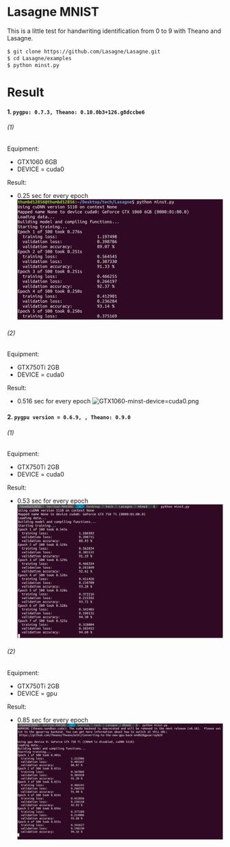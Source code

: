 # Lasagne MNIST
This is a little test for handwriting identification from 0 to 9 with Theano and Lasagne.
```
$ git clone https://github.com/Lasagne/Lasagne.git
$ cd Lasagne/examples
$ python minst.py
```

# Result
#### 1. ```pygpu: 0.7.3, Theano: 0.10.0b3+126.g8dccbe6```  
###### (1)   
Equipment:
- GTX1060 6GB
- DEVICE = cuda0

Result:
- 0.25 sec for every epoch
![GTX1060-pygpu=0.7.3-minst-device=cuda0.png](https://raw.githubusercontent.com/thumbe12856/GPU-development-environment-setting/master/pictures/GTX1060-pygpu=0.7.3-minst-device=cuda0.png)

###### (2)  
Equipment:
- GTX750Ti 2GB
- DEVICE = cuda0

Result:
- 0.516 sec for every epoch
![GTX1060-minst-device=cuda0.png](https://raw.githubusercontent.com/thumbe12856/GPU-development-environment-setting/master/pictures/GTX1060-minst-device=cuda0.png)


#### 2. ```pygpu version = 0.6.9, , Theano: 0.9.0```  
###### (1)  
Equipment:
- GTX750Ti 2GB
- DEVICE = cuda0  

Result:
- 0.53 sec for every epoch
![GTX750Ti-pygpu=0.6.9-minst-device=cuda0.png](https://raw.githubusercontent.com/thumbe12856/GPU-development-environment-setting/master/pictures/GTX750Ti-pygpu=0.6.9-minst-device=cuda0.png)

###### (2)  
Equipment:
- GTX750Ti 2GB
- DEVICE = gpu

Result:
- 0.85 sec for every epoch
![GTX750Ti-pygpu=0.6.9-minst-device=gpu](https://raw.githubusercontent.com/thumbe12856/GPU-development-environment-setting/master/pictures/GTX750Ti-pygpu=0.6.9-minst-device=gpu.png)
